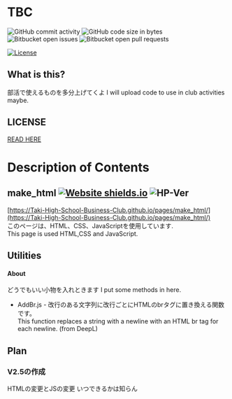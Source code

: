 # TBC
![GitHub commit activity](https://img.shields.io/github/commit-activity/w/Taki-High-School-Business-Club/pages)
![GitHub code size in bytes](https://img.shields.io/github/languages/code-size/Taki-High-School-Business-Club/pages?style=plastic)  
![Bitbucket open issues](https://img.shields.io/bitbucket/issues/Taki-High-School-Business-Club/pages)
![Bitbucket open pull requests](https://img.shields.io/bitbucket/pr/Taki-High-School-Business-Club/pages)

[![License](https://img.shields.io/badge/License-MIT-green)](https://github.com/Taki-High-School-Business-Club/pages/blob/main/LICENSE)

## What is this?
部活で使えるものを多分上げてくよ
I will upload code to use in club activities maybe.
## LICENSE
[READ HERE](https://github.com/Taki-High-School-Business-Club/pages/blob/main/LICENSE)
##
# Description of Contents
## make_html   [![Website shields.io](https://img.shields.io/website-up-down-green-red/http/shields.io.svg)](https://Taki-High-School-Business-Club.github.io/pages/make_html/) ![HP-Ver](https://img.shields.io/badge/ver-3.0-success) 
[https://Taki-High-School-Business-Club.github.io/pages/make_html/](https://Taki-High-School-Business-Club.github.io/pages/make_html/)  
このページは、HTML、CSS、JavaScriptを使用しています.  
This page is used HTML,CSS and JavaScript. 
## Utilities
#### About
どうでもいい小物を入れときます
I put some methods in here.
* AddBr.js - 改行のある文字列に改行ごとにHTMLのbrタグに置き換える関数です。   
This function replaces a string with a newline with an HTML br tag for each newline. (from DeepL)

## Plan
### V2.5の作成
HTMLの変更とJSの変更
いつできるかは知らん
